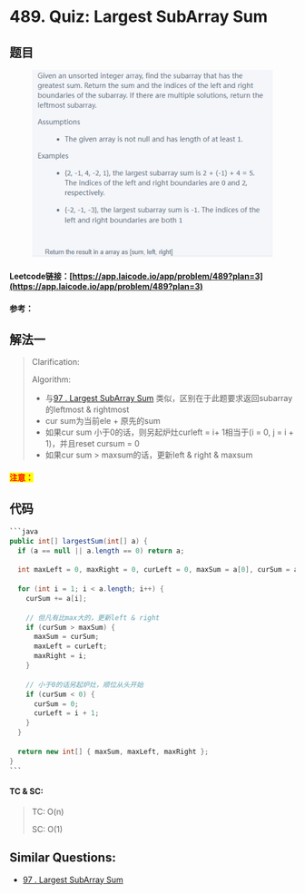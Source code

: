 # 489. Quiz: Largest SubArray Sum

## 题目

<figure><img src="../../.gitbook/assets/image (4) (1) (1) (1).png" alt=""><figcaption></figcaption></figure>

#### Leetcode链接：[https://app.laicode.io/app/problem/489?plan=3](https://app.laicode.io/app/problem/489?plan=3)

#### 参考：

## 解法一

> Clarification:&#x20;
>
> Algorithm:&#x20;
>
> * 与[97 . Largest SubArray Sum](../../lai-offer/dp/97.-largest-subarray-sum.md) 类似，区别在于此题要求返回subarray的leftmost & rightmost
> * cur sum为当前ele + 原先的sum
> * 如果cur sum 小于0的话，则另起炉灶curleft = i+ 1相当于(i = 0, j = i + 1)，并且reset cursum = 0
> * 如果cur sum > maxsum的话，更新left & right & maxsum

#### <mark style="color:red;">注意：</mark>

## 代码

````java
```java
public int[] largestSum(int[] a) {
  if (a == null || a.length == 0) return a;

  int maxLeft = 0, maxRight = 0, curLeft = 0, maxSum = a[0], curSum = a[0];

  for (int i = 1; i < a.length; i++) {
    curSum += a[i];

    // 但凡有比max大的，更新left & right
    if (curSum > maxSum) {
      maxSum = curSum;
      maxLeft = curLeft;
      maxRight = i;
    }

    // 小于0的话另起炉灶，顺位从头开始
    if (curSum < 0) {
      curSum = 0;
      curLeft = i + 1;
    }
  }

  return new int[] { maxSum, maxLeft, maxRight };
}
```
````

#### TC & SC:&#x20;

> TC: O(n)
>
> SC: O(1)

## **Similar Questions:**&#x20;

* [97 . Largest SubArray Sum ](../../lai-offer/dp/97.-largest-subarray-sum.md)
